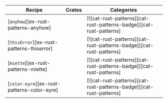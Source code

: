 | Recipe | Crates | Categories |
|--------|--------|------------|
| [`anyhow`][ex-rust-patterns-anyhow] |  | [![cat-rust-patterns][cat-rust-patterns-badge]][cat-rust-patterns] |
| [`thisError`][ex-rust-patterns-thiserror] |  | [![cat-rust-patterns][cat-rust-patterns-badge]][cat-rust-patterns] |
| [`miette`][ex-rust-patterns-miette] |  | [![cat-rust-patterns][cat-rust-patterns-badge]][cat-rust-patterns] |
| [`color-eyre`][ex-rust-patterns-color-eyre] |  | [![cat-rust-patterns][cat-rust-patterns-badge]][cat-rust-patterns] |
